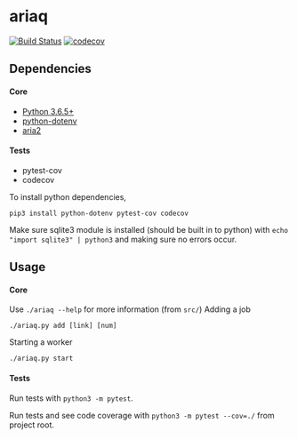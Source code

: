 # ariaq
[![Build Status](https://travis-ci.org/CBSkarmory/ariaq.png)](https://travis-ci.org/CBSkarmory/ariaq)
[![codecov](https://codecov.io/gh/CBSkarmory/ariaq/branch/master/graph/badge.svg)](https://codecov.io/gh/CBSkarmory/ariaq)


Dependencies
------------

#### Core
- [Python 3.6.5+](https://www.python.org/downloads/)
- [python-dotenv](https://github.com/theskumar/python-dotenv)
- [aria2](https://github.com/aria2/aria2)
#### Tests
- pytest-cov
- codecov

To install python dependencies,
```
pip3 install python-dotenv pytest-cov codecov
``` 

Make sure sqlite3 module is installed 
(should be built in to python) with
`echo "import sqlite3" | python3`
and making sure no errors occur.


Usage
-----

#### Core

Use `./ariaq --help` for more information (from `src/`)
Adding a job
```
./ariaq.py add [link] [num]
```
Starting a worker
```
./ariaq.py start
```


#### Tests

Run tests with `python3 -m pytest`.

Run tests and see code coverage with 
`python3 -m pytest --cov=./` 
from project root.